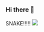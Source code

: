 ### Hi there 👋

SNAKE!!!!!
![](https://raw.githubusercontent.com/presentzeng/gihubSNK/d9e7d7253c9a23bb6f6999048101df94428bbb59/github-contribution-grid-snake.svg)
<!--
**presentzeng/presentzeng** is a ✨ _special_ ✨ repository because its `README.md` (this file) appears on your GitHub profile.

Here are some ideas to get you started:

- 🔭 I’m currently working on ...
- 🌱 I’m currently learning S6.081
- 👯 I’m looking to collaborate on ...
- 🤔 I’m looking for help with ...
- 💬 Ask me about ...
- 📫 How to reach me: presentzeng@gmail.com
- 😄 Pronouns: ...
- ⚡ Fun fact: ...
-->



